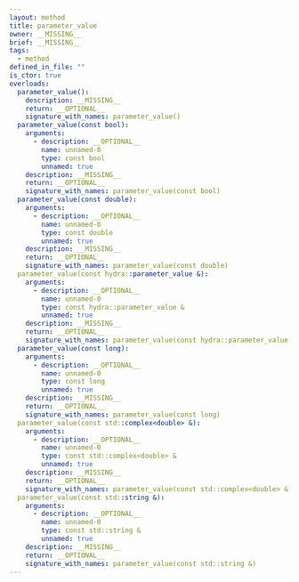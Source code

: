 ```yaml
---
layout: method
title: parameter_value
owner: __MISSING__
brief: __MISSING__
tags:
  - method
defined_in_file: ""
is_ctor: true
overloads:
  parameter_value():
    description: __MISSING__
    return: __OPTIONAL__
    signature_with_names: parameter_value()
  parameter_value(const bool):
    arguments:
      - description: __OPTIONAL__
        name: unnamed-0
        type: const bool
        unnamed: true
    description: __MISSING__
    return: __OPTIONAL__
    signature_with_names: parameter_value(const bool)
  parameter_value(const double):
    arguments:
      - description: __OPTIONAL__
        name: unnamed-0
        type: const double
        unnamed: true
    description: __MISSING__
    return: __OPTIONAL__
    signature_with_names: parameter_value(const double)
  parameter_value(const hydra::parameter_value &):
    arguments:
      - description: __OPTIONAL__
        name: unnamed-0
        type: const hydra::parameter_value &
        unnamed: true
    description: __MISSING__
    return: __OPTIONAL__
    signature_with_names: parameter_value(const hydra::parameter_value &)
  parameter_value(const long):
    arguments:
      - description: __OPTIONAL__
        name: unnamed-0
        type: const long
        unnamed: true
    description: __MISSING__
    return: __OPTIONAL__
    signature_with_names: parameter_value(const long)
  parameter_value(const std::complex<double> &):
    arguments:
      - description: __OPTIONAL__
        name: unnamed-0
        type: const std::complex<double> &
        unnamed: true
    description: __MISSING__
    return: __OPTIONAL__
    signature_with_names: parameter_value(const std::complex<double> &)
  parameter_value(const std::string &):
    arguments:
      - description: __OPTIONAL__
        name: unnamed-0
        type: const std::string &
        unnamed: true
    description: __MISSING__
    return: __OPTIONAL__
    signature_with_names: parameter_value(const std::string &)
---
```

